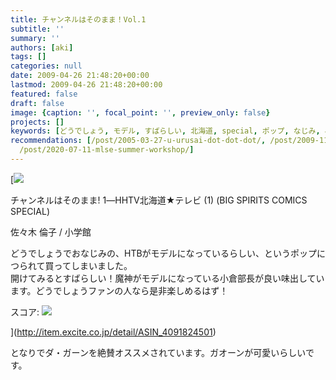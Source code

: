 ```yaml
---
title: チャンネルはそのまま！Vol.1
subtitle: ''
summary: ''
authors: [aki]
tags: []
categories: null
date: 2009-04-26 21:48:20+00:00
lastmod: 2009-04-26 21:48:20+00:00
featured: false
draft: false
image: {caption: '', focal_point: '', preview_only: false}
projects: []
keywords: [どうでしょう, モデル, すばらしい, 北海道, special, ポップ, なじみ, 小学館, ファン, チャンネル]
recommendations: [/post/2005-03-27-u-urusai-dot-dot-dot/, /post/2009-11-26-the-real-album/,
  /post/2020-07-11-mlse-summer-workshop/]
---
```

[![](https://ecx.images-amazon.com/images/I/51DmEVIjTzL._SL160_.jpg) 

チャンネルはそのまま! 1―HHTV北海道★テレビ (1) (BIG SPIRITS COMICS SPECIAL)

佐々木 倫子 / 小学館

どうでしょうでおなじみの、HTBがモデルになっているらしい、というポップにつられて買ってしまいました。  
開けてみるとすばらしい！魔神がモデルになっている小倉部長が良い味出しています。どうでしょうファンの人なら是非楽しめるはず！

スコア: ![](https://md.exblog.jp/img/hm/lifelog_star5.gif)

](http://item.excite.co.jp/detail/ASIN_4091824501)
  
  
となりでダ・ガーンを絶賛オススメされています。ガオーンが可愛いらしいです。


